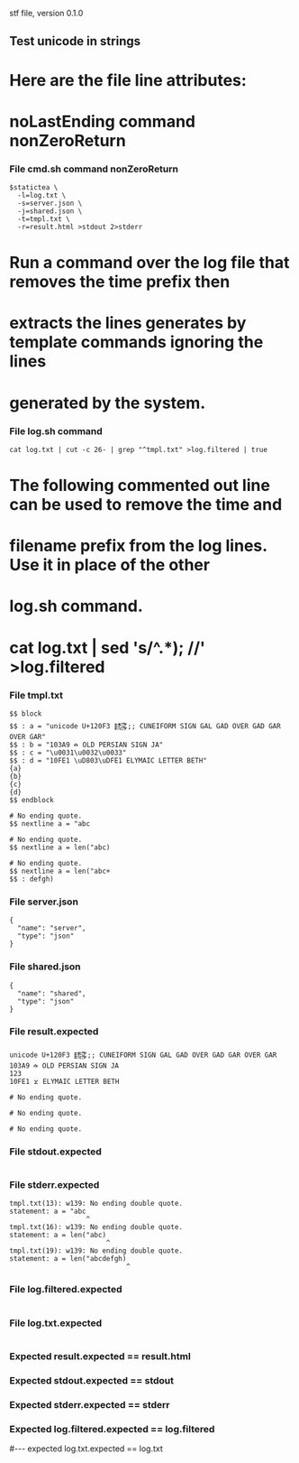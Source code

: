stf file, version 0.1.0

## Test unicode in strings

# Here are the file line attributes:
#   noLastEnding command nonZeroReturn

### File cmd.sh command nonZeroReturn

~~~
$statictea \
  -l=log.txt \
  -s=server.json \
  -j=shared.json \
  -t=tmpl.txt \
  -r=result.html >stdout 2>stderr
~~~



# Run a command over the log file that removes the time prefix then
# extracts the lines generates by template commands ignoring the lines
# generated by the system.
### File log.sh command

~~~
cat log.txt | cut -c 26- | grep "^tmpl.txt" >log.filtered | true
~~~

# The following commented out line can be used to remove the time and
# filename prefix from the log lines. Use it in place of the other
# log.sh command.
# cat log.txt | sed 's/^.*); //' >log.filtered

### File tmpl.txt

~~~
$$ block
$$ : a = "unicode U+120F3 𒃳;; CUNEIFORM SIGN GAL GAD OVER GAD GAR OVER GAR"
$$ : b = "103A9 𐎩 OLD PERSIAN SIGN JA"
$$ : c = "\u0031\u0032\u0033"
$$ : d = "10FE1 \uD803\uDFE1 ELYMAIC LETTER BETH"
{a}
{b}
{c}
{d}
$$ endblock

# No ending quote.
$$ nextline a = "abc

# No ending quote.
$$ nextline a = len("abc)

# No ending quote.
$$ nextline a = len("abc+
$$ : defgh)

~~~

### File server.json

~~~
{
  "name": "server",
  "type": "json"
}
~~~

### File shared.json

~~~
{
  "name": "shared",
  "type": "json"
}
~~~

### File result.expected

~~~
unicode U+120F3 𒃳;; CUNEIFORM SIGN GAL GAD OVER GAD GAR OVER GAR
103A9 𐎩 OLD PERSIAN SIGN JA
123
10FE1 𐿡 ELYMAIC LETTER BETH

# No ending quote.

# No ending quote.

# No ending quote.

~~~

### File stdout.expected

~~~
~~~

### File stderr.expected

~~~
tmpl.txt(13): w139: No ending double quote.
statement: a = "abc
                   ^
tmpl.txt(16): w139: No ending double quote.
statement: a = len("abc)
                        ^
tmpl.txt(19): w139: No ending double quote.
statement: a = len("abcdefgh)
                             ^
~~~

### File log.filtered.expected

~~~
~~~

### File log.txt.expected

~~~
~~~

### Expected result.expected == result.html
### Expected stdout.expected == stdout
### Expected stderr.expected == stderr
### Expected log.filtered.expected == log.filtered
#--- expected log.txt.expected == log.txt
